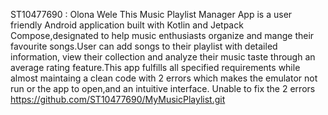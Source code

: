 ST10477690 : Olona Wele
This Music Playlist Manager App is a user friendly Android application built with Kotlin and Jetpack Compose,designated to help music enthusiasts organize and mange their favourite songs.User can add songs to their playlist with detailed information, view their collection and analyze their music taste through an average rating feature.This app fulfills all specified requirements while almost maintaing a clean code with 2 errors which makes the emulator not run or the app to open,and an intuitive interface. Unable to fix the 2 errors
https://github.com/ST10477690/MyMusicPlaylist.git
